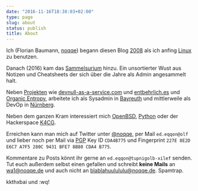 ```yaml
---
date: "2016-11-16T18:38:03+02:00"
type: page
slug: about
status: publish
title: About
---
```


Ich (Florian Baumann,
[noqqe](/blog/2008/07/04/noqqede/)) begann diesen Blog
[2008](/blog/2008/03/24/hallo-welt-2/) als ich anfing
[Linux](https://de.wikipedia.org/wiki/Linux) zu benutzen.

Danach (2016) kam das [Sammelsurium](/sammelsurium/) hinzu. Ein unsortierter Wust aus Notizen
und Cheatsheets der sich über die Jahre als Admin angesammelt halt.

Neben [Projekten](/projects/) wie
[devnull-as-a-service.com](https://devnull-as-a-service.com) und
[entbehrlich.es](https://entbehrlich.es) und [Organic
Entropy](https://organic-entropy.org), arbeitete ich als Sysadmin in
[Bayreuth](https://de.wikipedia.org/wiki/Bayreuth) und mittlerweile als
DevOp in [Nürnberg](https://de.wikipedia.org/wiki/Nürnberg).

Neben dem ganzen Kram interessiert mich [OpenBSD](/tags/openbsd), [Python](/tags/python) oder der
Hackerspace [K4CG](https://k4cg.org).

Erreichen kann man mich auf Twitter unter
[@noqqe](https://twitter.com/noqqe), per Mail <code class="rev">ed.eqqon@olf</code> und lieber noch per Mail via
[PGP](/pgp/) Key ID `CDA4B775` und Fingerprint `227E 8E2D E6C7 A7F5 280C 9431 BFE7 8B80 CDA4 B775`.

Kommentare zu Posts könnt ihr gerne an <code class="rev">ed.eqqon@tupnigolb-xilef</code> senden.
Tut euch außerdem selbst einen gefallen und schreibt **keine Mails** an
[wa1@noqqe.de](mailto:wa1@noqqe.de) und auch nicht an
[blablahuulululu@noqqe.de](mailto:blablahuulululu@noqqe.de). Spamtrap.

kkthxbai und :wq!
